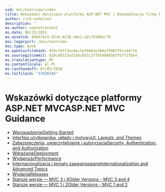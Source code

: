 ```yaml
---
uid: mvc/overview/index
title: Wskazówki dotyczące platformy ASP.NET MVC | Dokumentacja firmy Microsoft
author: rick-anderson
description: ''
ms.author: aspnetcontent
ms.date: 06/23/2011
ms.assetid: 946574c5-b5cb-423b-a6e1-a2cfb506ecf9
msc.legacyurl: /mvc/overview
msc.type: book
ms.openlocfilehash: 8fbcfdff3ec8ac5ef6663e388af590779c144f16
ms.sourcegitcommit: b28cd0313af316c051c2ff8549865bff67f2fbb4
ms.translationtype: MT
ms.contentlocale: pl-PL
ms.lasthandoff: 07/05/2018
ms.locfileid: "37826545"
---
```

<a name="aspnet-mvc-guidance"></a><span data-ttu-id="36b06-102">Wskazówki dotyczące platformy ASP.NET MVC</span><span class="sxs-lookup"><span data-stu-id="36b06-102">ASP.NET MVC Guidance</span></span>
====================
- [<span data-ttu-id="36b06-103">Wprowadzenie</span><span class="sxs-lookup"><span data-stu-id="36b06-103">Getting Started</span></span>](getting-started/index.md)
- [<span data-ttu-id="36b06-104">Interfejs użytkownika, układy i motywy</span><span class="sxs-lookup"><span data-stu-id="36b06-104">UI, Layouts, and Themes</span></span>](views/index.md)
- [<span data-ttu-id="36b06-105">Zabezpieczenia, uwierzytelnianie i autoryzacja</span><span class="sxs-lookup"><span data-stu-id="36b06-105">Security, Authentication, and Authorization</span></span>](security/index.md)
- [<span data-ttu-id="36b06-106">Wdrażanie</span><span class="sxs-lookup"><span data-stu-id="36b06-106">Deployment</span></span>](deployment/index.md)
- [<span data-ttu-id="36b06-107">Wydajność</span><span class="sxs-lookup"><span data-stu-id="36b06-107">Performance</span></span>](performance/index.md)
- [<span data-ttu-id="36b06-108">Internacjonalizacja i tematy zaawansowane</span><span class="sxs-lookup"><span data-stu-id="36b06-108">Internationalization and Advanced Topics</span></span>](advanced/index.md)
- [<span data-ttu-id="36b06-109">Wydania</span><span class="sxs-lookup"><span data-stu-id="36b06-109">Releases</span></span>](releases/index.md)
- [<span data-ttu-id="36b06-110">Starsze wersje — MVC 3 i 4</span><span class="sxs-lookup"><span data-stu-id="36b06-110">Older Versions - MVC 3 and 4</span></span>](older-versions/index.md)
- [<span data-ttu-id="36b06-111">Starsze wersje — MVC 1 i 2</span><span class="sxs-lookup"><span data-stu-id="36b06-111">Older Versions - MVC 1 and 2</span></span>](older-versions-1/index.md)
